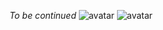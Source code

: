 *To be continued*
![avatar](https://s2.ax1x.com/2019/02/25/k5nJX9.png)
![avatar](https://s2.ax1x.com/2019/02/21/kRYZX4.png)
